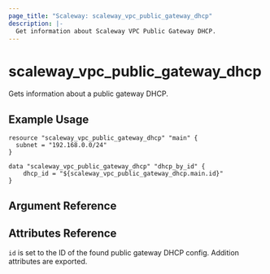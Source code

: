 ```yaml
---
page_title: "Scaleway: scaleway_vpc_public_gateway_dhcp"
description: |-
  Get information about Scaleway VPC Public Gateway DHCP.
---
```


# scaleway_vpc_public_gateway_dhcp  

Gets information about a public gateway DHCP.

## Example Usage

```hcl
resource "scaleway_vpc_public_gateway_dhcp" "main" {
  subnet = "192.168.0.0/24"
}

data "scaleway_vpc_public_gateway_dhcp" "dhcp_by_id" {
    dhcp_id = "${scaleway_vpc_public_gateway_dhcp.main.id}"
}
```

## Argument Reference


## Attributes Reference

`id` is set to the ID of the found public gateway DHCP config. Addition attributes are
exported.
